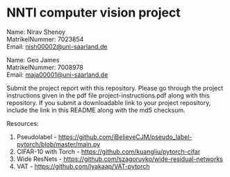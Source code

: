 # NNTI computer vision project
Name: Nirav Shenoy <br>
MatrikelNummer: 7023854 <br>
Email: nish00002@uni-saarland.de <br>
  
Name: Geo James <br>
MatrikelNummer: 7008978 <br>
Email: maja00001@uni-saarland.de <br>

Submit the project report with this repository.
Please go through the project instructions given in the pdf file
project-instructions.pdf along with this repository. If you submit a 
downloadable link to your project repository, include the link in this
README along with the md5 checksum.

Resources:
1. Pseudolabel - https://github.com/iBelieveCJM/pseudo_label-pytorch/blob/master/main.py
2. CIFAR-10 with Torch - https://github.com/kuangliu/pytorch-cifar
3. Wide ResNets - https://github.com/szagoruyko/wide-residual-networks
4. VAT - https://github.com/lyakaap/VAT-pytorch
